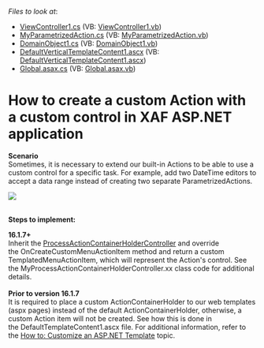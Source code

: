 <!-- default file list -->
*Files to look at*:

* [ViewController1.cs](./CS/Solution28.Module.Web/Controllers/ViewController1.cs) (VB: [ViewController1.vb](./VB/Solution28.Module.Web/Controllers/ViewController1.vb))
* [MyParametrizedAction.cs](./CS/Solution28.Module.Web/MyParametrizedAction.cs) (VB: [MyParametrizedAction.vb](./VB/Solution28.Module.Web/MyParametrizedAction.vb))
* [DomainObject1.cs](./CS/Solution28.Module/BusinessObjects/DomainObject1.cs) (VB: [DomainObject1.vb](./VB/Solution28.Module/BusinessObjects/DomainObject1.vb))
* [DefaultVerticalTemplateContent1.ascx](./CS/Solution28.Web/DefaultVerticalTemplateContent1.ascx) (VB: [DefaultVerticalTemplateContent1.ascx](./VB/Solution28.Web/DefaultVerticalTemplateContent1.ascx))
* [Global.asax.cs](./CS/Solution28.Web/Global.asax.cs) (VB: [Global.asax.vb](./VB/Solution28.Web/Global.asax.vb))
<!-- default file list end -->
# How to create a custom Action with a custom control in XAF ASP.NET application


<p><strong>Scenario</strong><br>Sometimes, it is necessary to extend our built-in Actions to be able to use a custom control for a specific task. For example, add two DateTime editors to accept a data range instead of creating two separate ParametrizedActions.</p>
<p><img src="https://raw.githubusercontent.com/DevExpress-Examples/how-to-create-a-custom-action-with-a-custom-control-in-xaf-aspnet-application-e4357/12.2.4+/media/dfa5b301-c102-11e6-80bf-00155d62480c.png"><br><br></p>
<p><strong>Steps to implement:<br></strong></p>
<p><strong>16.1.7+</strong><br>Inherit the <a href="https://documentation.devexpress.com/#eXpressAppFramework/clsDevExpressExpressAppWebSystemModuleProcessActionContainerHolderControllertopic">ProcessActionContainerHolderController</a> and override the OnCreateCustomMenuActionItem method and return a custom TemplatedMenuActionItem, which will represent the Action's control. See the MyProcessActionContainerHolderController.xx class code for additional details.<br><br><strong>Prior to version 16.1.7<br></strong>It is required to place a custom ActionContainerHolder to our web templates (aspx pages) instead of the default ActionContainerHolder, otherwise, a custom Action item will not be created. See how this is done in the DefaultTemplateContent1.ascx file. For additional information, refer to the <a href="https://documentation.devexpress.com/eXpressAppFramework/CustomDocument113460.aspx">How to: Customize an ASP.NET Template</a> topic.</p>

<br/>


